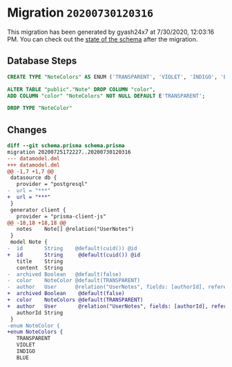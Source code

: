 # Migration `20200730120316`

This migration has been generated by gyash24x7 at 7/30/2020, 12:03:16 PM.
You can check out the [state of the schema](./schema.prisma) after the migration.

## Database Steps

```sql
CREATE TYPE "NoteColors" AS ENUM ('TRANSPARENT', 'VIOLET', 'INDIGO', 'BLUE', 'GREEN', 'YELLOW', 'ORANGE', 'RED', 'PINK');

ALTER TABLE "public"."Note" DROP COLUMN "color",
ADD COLUMN "color" "NoteColors" NOT NULL DEFAULT E'TRANSPARENT';

DROP TYPE "NoteColor"
```

## Changes

```diff
diff --git schema.prisma schema.prisma
migration 20200725172227..20200730120316
--- datamodel.dml
+++ datamodel.dml
@@ -1,7 +1,7 @@
 datasource db {
   provider = "postgresql"
-  url = "***"
+  url = "***"
 }
 generator client {
   provider = "prisma-client-js"
@@ -18,18 +18,18 @@
   notes    Note[] @relation("UserNotes")
 }
 model Note {
-  id       String    @default(cuid()) @id
+  id       String     @default(cuid()) @id
   title    String
   content  String
-  archived Boolean   @default(false)
-  color    NoteColor @default(TRANSPARENT)
-  author   User      @relation("UserNotes", fields: [authorId], references: [id])
+  archived Boolean    @default(false)
+  color    NoteColors @default(TRANSPARENT)
+  author   User       @relation("UserNotes", fields: [authorId], references: [id])
   authorId String
 }
-enum NoteColor {
+enum NoteColors {
   TRANSPARENT
   VIOLET
   INDIGO
   BLUE
```



